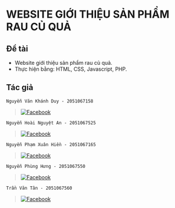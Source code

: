 # WEBSITE GIỚI THIỆU SẢN PHẨM RAU CỦ QUẢ
## Đề tài
- Website giới thiệu sản phẩm rau củ quả.
- Thực hiện bằng: HTML, CSS, Javascript, PHP.

## Tác giả
`Nguyễn Văn Khánh Duy - 2051067158`
>[![Facebook](https://img.shields.io/badge/Facebook-1877F2?style=for-the-badge&logo=facebook&logoColor=white)](https://www.facebook.com/khanhduy.tls.4/)

`Nguyễn Hoài Nguyệt An - 2051067525`
>[![Facebook](https://img.shields.io/badge/Facebook-1877F2?style=for-the-badge&logo=facebook&logoColor=white)](https://www.facebook.com/profile.php?id=100012224136535)

`Nguyễn Phạm Xuân Hiền - 2051067165`
>[![Facebook](https://img.shields.io/badge/Facebook-1877F2?style=for-the-badge&logo=facebook&logoColor=white)](https://www.facebook.com/profile.php?id=100013313088490)

`Nguyễn Phùng Hưng - 2051067550`
>[![Facebook](https://img.shields.io/badge/Facebook-1877F2?style=for-the-badge&logo=facebook&logoColor=white)](https://www.facebook.com/profile.php?id=100013314739498)

`Trần Văn Tân - 2051067560`
>[![Facebook](https://img.shields.io/badge/Facebook-1877F2?style=for-the-badge&logo=facebook&logoColor=white)](https://www.facebook.com/Augenstern.jun03)